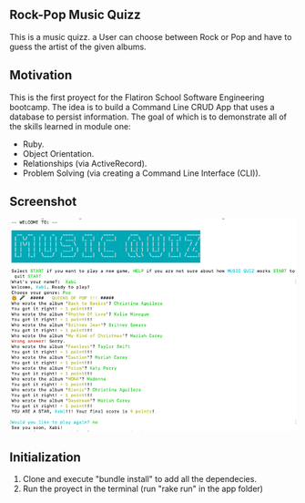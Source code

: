 ## Rock-Pop Music Quizz
This is a music quizz. a User can choose between Rock or Pop and have to guess the artist of the given albums.

## Motivation
This is the first proyect for the Flatiron School Software Engineering bootcamp. The idea is to build a Command Line CRUD App that uses a database to persist information. The goal of which is to demonstrate all of the skills learned in module one:

* Ruby.
* Object Orientation.
* Relationships (via ActiveRecord).
* Problem Solving (via creating a Command Line Interface (CLI)).
 
## Screenshot

![](https://github.com/DarkScarbo/Mod-1-Project---Rock-Pop-Music-Quizz/blob/master/music_cli_app/screenshot/Screenshot%202019-07-15%20at%2014.35.44.png)

## Initialization

1. Clone and execute "bundle install" to add all the dependecies.
2. Run the proyect in the terminal (run "rake run" in the app folder)
